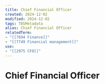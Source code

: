 ```yaml
---
title: Chief Financial Officer
created: 2024-12-02
modified: 2024-12-02
tags: TBSMetadata
alias: Chief Financial Officer
relatedTerm:
- "[[7694 Finance]]"
- "[[7749 Financial management]]"
use:
- "[[2975 CFO]]"
---
```

# Chief Financial Officer
